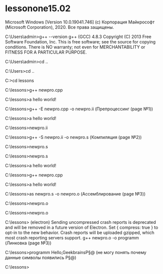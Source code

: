 # lessonone15.02
Microsoft Windows [Version 10.0.19041.746]
(c) Корпорация Майкрософт (Microsoft Corporation), 2020. Все права защищены.

C:\Users\admin>g++ --version
g++ (GCC) 4.8.3
Copyright (C) 2013 Free Software Foundation, Inc.
This is free software; see the source for copying conditions.  There is NO
warranty; not even for MERCHANTABILITY or FITNESS FOR A PARTICULAR PURPOSE.


C:\Users\admin>cd ..

C:\Users>cd ..

C:\>cd lessons

C:\lessons>g++ newpro.cpp

C:\lessons>a
hello world!

C:\lessons>g++ -E newpro.cpp -o newpro.ii (Препроцессинг (page №1))

C:\lessons>a
hello world!

C:\lessons>newpro.ii

C:\lessons>g++ -S newpro.ii -o newpro.s (Компиляция (page №2))

C:\lessons>newpro.s

C:\lessons>newpro.s

C:\lessons>a
hello world!

C:\lessons>g++ newpro.cpp

C:\lessons>a
hello world!

C:\lessons>as newpro.s -o newpro.o (Ассемблирование (page №3))

C:\lessons>newpro.o

C:\lessons>newpro.o

C:\lessons>
(electron) Sending uncompressed crash reports is deprecated and will be removed in a future version of Electron. Set { compress: true } to opt-in to the new behavior. Crash reports will be uploaded gzipped, which most crash reporting servers support.
g++ newpro.o -o programm (Линковка (page №3))

C:\lessons>programm
Hello,GeekbrainsP§@ (не могу понять почему данные символы появились P§@)

C:\lessons>
